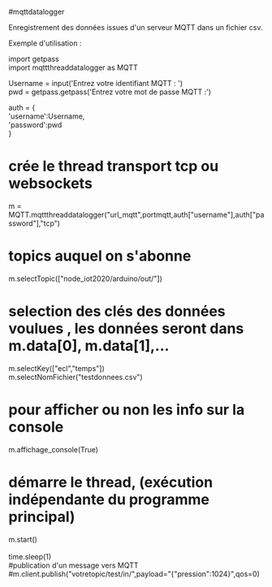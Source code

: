 #mqttdatalogger

Enregistrement des données issues d'un serveur MQTT dans un fichier csv.<br />

Exemple d'utilisation : <br />


import getpass<br />
import mqttthreaddatalogger as MQTT<br />

Username = input('Entrez votre identifiant MQTT : ') <br />
pwd = getpass.getpass('Entrez votre mot de passe MQTT :')<br />

auth = {<br />
    'username':Username,<br />
    'password':pwd<br />
}
# crée le thread transport tcp ou websockets <br />
m = MQTT.mqttthreaddatalogger("url_mqtt",portmqtt,auth["username"],auth["password"],"tcp")   <br /> 
# topics auquel on s'abonne<br />
m.selectTopic(["node_iot2020/arduino/out/"])  <br />
# selection des clés des données voulues , les données seront dans m.data[0], m.data[1],... <br />
m.selectKey(["ecl","temps"])<br /> 
m.selectNomFichier("testdonnees.csv")<br />
# pour afficher ou non les info sur la console <br />
m.affichage_console(True) <br />
# démarre le thread, (exécution indépendante du programme principal)<br />
m.start()   <br />               
time.sleep(1)<br />
#publication d'un message vers MQTT  <br />
#m.client.publish("votretopic/test/in/",payload="{\"pression\":1024}",qos=0)<br />
<br />



